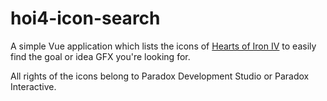 # hoi4-icon-search

A simple Vue application which lists the icons of [Hearts of Iron IV](http://www.heartsofirongame.com/) to easily find the goal or idea GFX you're looking for.

All rights of the icons belong to Paradox Development Studio or Paradox Interactive.
